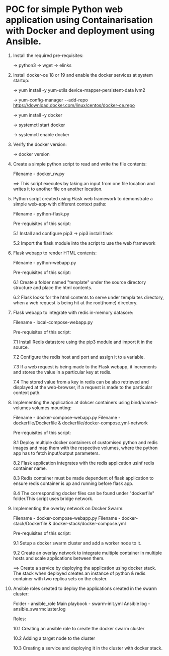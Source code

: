 # POC for simple Python web application using Containarisation with Docker and deployment using Ansible.

1. Install the required pre-requisites:

    -> python3
    -> wget
    -> elinks



      
2. Install docker-ce 18 or 19 and enable the docker services at system startup:

   -> yum install -y yum-utils device-mapper-persistent-data lvm2

   -> yum-config-manager --add-repo https://download.docker.com/linux/centos/docker-ce.repo

   -> yum install -y docker

   -> systemctl start docker

   -> systemctl enable docker



   
3. Verify the docker version:
   
   -> docker version



   
4. Create a simple python script to read and write the file contents:

   Filename - docker_rw.py

   ==> This script executes by taking an input from one file location and writes it to another file on another location.




5. Python script created using Flask web framework to demonstrate a simple web-app with different context paths:

   Filename - python-flask.py


   Pre-requisites of this script:

   5.1 Install and configure pip3 -> pip3 install flask

   5.2 Import the flask module into the script to use the web framework





6. Flask webapp to render HTML contents:

   Filename - python-webapp.py


   Pre-requisites of this script:
   
   6.1 Create a folder named "template" under the source directory structure and place the html contents.

   6.2 Flask looks for the html contents to serve under templa tes directory, when a web request is being hit at the root(home) directory.





7. Flask webapp to integrate with redis in-memory datasore:

   Filename - local-compose-webapp.py


   Pre-requisites of this script:
   
   7.1  Install Redis datastore using the pip3 module and import it in the source.

   7.2  Configure the redis host and port and assign it to a variable.

   7.3  If a web request is being made to the Flask webapp, it increments and stores the value in a particular key at redis.

   7.4  The stored value from a key in redis can be also retrieved and displayed at the web-browser, if a request is made to the particular context path.





8. Implementing the application at dokcer containers using bind/named-volumes volumes mounting:

   Filename - docker-compose-webapp.py
   Filename - dockerfile/Dockerfile & dockerfile/docker-compose.yml-network


   Pre-requisites of this script:
   
   8.1 Deploy multiple docker containers of customised python and redis images and map them with the respective volumes, where the python app has to fetch input/output parameters.

   8.2 Flask application integrates with the redis application usinf redis container name.

   8.3 Redis container must be made dependent of flask application to ensure redis container is up and running before flask app.

   8.4 The corresponding docker files can be found under "dockerfile" folder.This script uses bridge network.





9. Implementing the overlay network on Docker Swarm:

   Filename - docker-compose-webapp.py
   Filename - docker-stack/Dockerfile  &  docker-stack/docker-compose.yml


   Pre-requisites of this script:

   9.1 Setup a docker swarm cluster and add a worker node to it.

   9.2 Create an overlay network to integrate multiple container in multiple hosts and scale applications between them.

   ==>  Create a service by deploying the application using docker stack. The stack when deployed creates an instance of python & redis container with two replica sets on the cluster.






10. Ansible roles created to deploy the applications created in the swarm cluster:

    Folder - ansible_role
    Main playbook -  swarm-init.yml
    Ansible log  -  ansible_swarmcluster.log

    Roles:

    10.1  Creating an ansible role to create the docker swarm cluster

    10.2  Adding a target node to the cluster

    10.3  Creating a service and deploying it in the cluster with docker stack.
